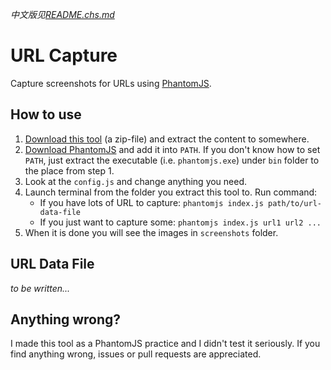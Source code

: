 _中文版见[README.chs.md](https://github.com/SilentDepth/url-capture/blob/master/README.chs.md)_

# URL Capture

Capture screenshots for URLs using [PhantomJS](http://phantomjs.org/).

## How to use

1. [Download this tool](https://github.com/SilentDepth/url-capture/archive/master.zip) (a zip-file) and extract the content to somewhere.
2. [Download PhantomJS](http://phantomjs.org/download.html) and add it into `PATH`. If you don't know how to set `PATH`, just extract the executable (i.e. `phantomjs.exe`) under `bin` folder to the place from step 1.
3. Look at the `config.js` and change anything you need.
4. Launch terminal from the folder you extract this tool to. Run command:
    - If you have lots of URL to capture: `phantomjs index.js path/to/url-data-file`
    - If you just want to capture some: `phantomjs index.js url1 url2 ...`
5. When it is done you will see the images in `screenshots` folder.

## URL Data File

_to be written..._

## Anything wrong?

I made this tool as a PhantomJS practice and I didn't test it seriously. If you find anything wrong, issues or pull requests are appreciated.